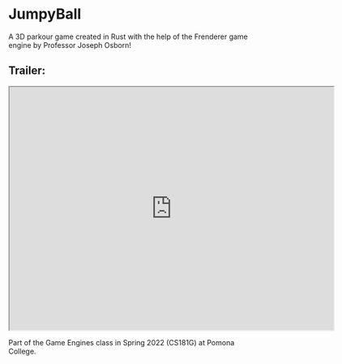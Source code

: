 # JumpyBall
A 3D parkour game created in Rust with the help of the Frenderer game engine by Professor Joseph Osborn! 

## Trailer:
<iframe src="https://drive.google.com/file/d/1WljebXzAUqqOxfEGqObrkWqc_t6K4UZx/preview" width="640" height="480" allow="autoplay"></iframe>

Part of the Game Engines class in Spring 2022 (CS181G) at Pomona College.
